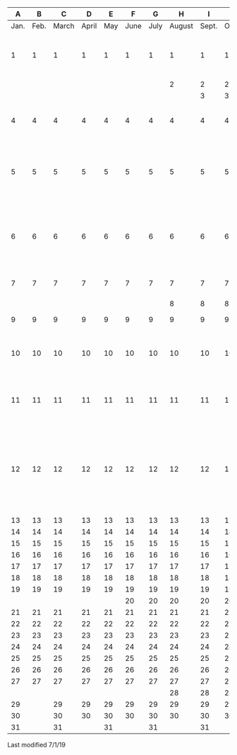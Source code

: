 |A|B|C|D|E|F|G|H|I|J| |K|L|M|N|O|P|Q|
|---|---|---|---|---|---|---|---|---|---|---|---|---|---|---|---|---|---|
|Jan.|Feb.|March|April|May|June|July|August|Sept.|October| |Nov.|Dec.| | | | |
|1|1|1|1|1|1|1|1|1|1|1|1|Workers demonstrate compliance with traffic patterns| | | |
| | | | | | | |2|2|2|2|2|2|2|2|2|2|2|2|Workers comply with use of PPE (hard hats, eye protection, and so on) as needed| | | |
| | | | | | | | |3|3|3|3|3|3|3|3|3|3|3|3|HEPA filtration units (as needed) are functioning properly| | | |
|4|4|4|4|4|4|4|4|4|4|4|4|Exhaust ducts sealed/capped as agreed by the ICRA| | | |
|5|5|5|5|5|5|5|5|5|5|5|5|Construction area doors and windows are closed to prevent circulation of dust/debris| | | |
|6|6|6|6|6|6|6|6|6|6|6|6|Walk-off mats, adhesive strips are clean and changed sufficiently| | | |
|7|7|7|7|7|7|7|7|7|7|7|7|No signs of water leakage or pests| | | |
| | | | | | | |8|8|8|8|8|8|8|8|8|8|8|8|Ceiling tiles are replaced when space is not being accessed| | | |
|9|9|9|9|9|9|9|9|9|9|9|9|Construction area secure| | | |
|10|10|10|10|10|10|10|10|10|10|10|10|Construction entry/exit and adjacent areas free of dust and debris| | | |
|11|11|11|11|11|11|11|11|11|11|11|11|Clean path of travel outside of Construction Project| | | |
|12|12|12|12|12|12|12|12|12|12|12|12|Construction carts transporting debris are covered to prevent airborne particulate matter from debris| | | |
|13|13|13|13|13|13|13|13|13|13|13|13| | | | |
|14|14|14|14|14|14|14|14|14|14|14|14| | | | |
|15|15|15|15|15|15|15|15|15|15|15|15| | | | |
|16|16|16|16|16|16|16|16|16|16|16|16| | | | |
|17|17|17|17|17|17|17|17|17|17|17|17| | | | |
|18|18|18|18|18|18|18|18|18|18|18|18| | | | |
|19|19|19|19|19|19|19|19|19|19|19|19| | | | |
| | | | | |20|20|20|20|20|20|20|20|20|20|20|20| | | | |
|21|21|21|21|21|21|21|21|21|21|21|21| | | | |
|22|22|22|22|22|22|22|22|22|22|22|22| | | | |
|23|23|23|23|23|23|23|23|23|23|23|23| | | | |
|24|24|24|24|24|24|24|24|24|24|24|24| | | | |
|25|25|25|25|25|25|25|25|25|25|25|25| | | | |
|26|26|26|26|26|26|26|26|26|26|26|26| | | | |
|27|27|27|27|27|27|27|27|27|27|27|27| | | | |
| | | | | | | |28|28|28|28|28|28|28|28|28|28|28|28| | | | |
|29| |29|29|29|29|29|29|29|29|29|29| | | | | |
|30| |30|30|30|30|30|30|30|30|30|30| | | | |
|31| |31| |31| |31| |31| |31| | | | | |

Last modified 7/1/19